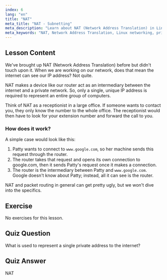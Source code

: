 ```yaml
---
index: 6
lang: "en"
title: "NAT"
meta_title: "NAT - Subnetting"
meta_description: "Learn about NAT (Network Address Translation) in Linux, how it works, and its role in network security. Understand private vs. public IPs. Linux networking guide."
meta_keywords: "NAT, Network Address Translation, Linux networking, private IP, public IP, Linux tutorial, beginner guide"
---
```


## Lesson Content

We've brought up NAT (Network Address Translation) before but didn't touch upon it. When we are working on our network, does that mean the internet can see our IP address? Not quite.

NAT makes a device like our router act as an intermediary between the internet and a private network. So, only a single, unique IP address is required to represent an entire group of computers.

Think of NAT as a receptionist in a large office. If someone wants to contact you, they only know the number to the whole office. The receptionist would then have to look for your extension number and forward the call to you.

### How does it work?

A simple case would look like this:

1. Patty wants to connect to `www.google.com`, so her machine sends this request through the router.
2. The router takes that request and opens its own connection to google.com, then it sends Patty's request once it makes a connection.
3. The router is the intermediary between Patty and `www.google.com`. Google doesn't know about Patty; instead, all it can see is the router.

NAT and packet routing in general can get pretty ugly, but we won't dive into the specifics.

## Exercise

No exercises for this lesson.

## Quiz Question

What is used to represent a single private address to the internet?

## Quiz Answer

NAT
